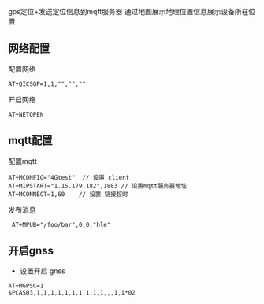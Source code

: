 gps定位+发送定位信息到mqtt服务器 通过地图展示地理位置信息展示设备所在位置

## 网络配置
配置网络
```
AT+QICSGP=1,1,"","",""
```
开启网络
```
AT+NETOPEN
```
## mqtt配置 
配置mqtt
```
AT+MCONFIG="4Gtest"  // 设置 client
AT+MIPSTART="1.15.179.182",1883 // 设置mqtt服务器地址
AT+MCONNECT=1,60    // 设置 链接超时
```
发布消息
```
 AT+MPUB="/foo/bar",0,0,"hle"
```

## 开启gnss
- 设置开启 gnss
```
AT+MGPSC=1
$PCAS03,1,1,1,1,1,1,1,1,1,1,,,1,1*02
```
